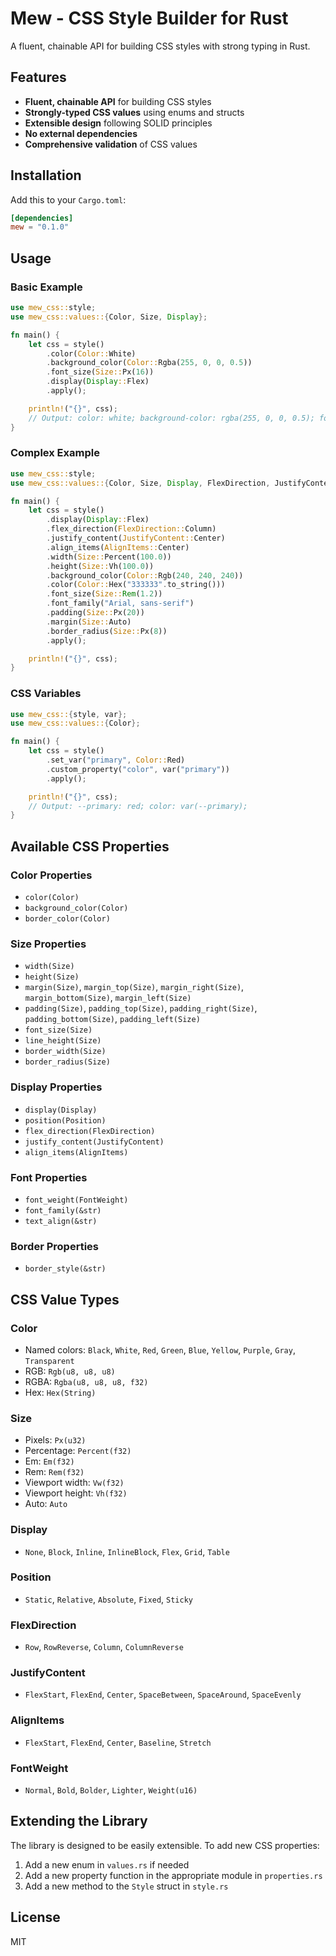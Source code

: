 # Mew - CSS Style Builder for Rust

A fluent, chainable API for building CSS styles with strong typing in Rust.

## Features

- **Fluent, chainable API** for building CSS styles
- **Strongly-typed CSS values** using enums and structs
- **Extensible design** following SOLID principles
- **No external dependencies**
- **Comprehensive validation** of CSS values

## Installation

Add this to your `Cargo.toml`:

```toml
[dependencies]
mew = "0.1.0"
```

## Usage

### Basic Example

```rust
use mew_css::style;
use mew_css::values::{Color, Size, Display};

fn main() {
    let css = style()
        .color(Color::White)
        .background_color(Color::Rgba(255, 0, 0, 0.5))
        .font_size(Size::Px(16))
        .display(Display::Flex)
        .apply();

    println!("{}", css);
    // Output: color: white; background-color: rgba(255, 0, 0, 0.5); font-size: 16px; display: flex;
}
```

### Complex Example

```rust
use mew_css::style;
use mew_css::values::{Color, Size, Display, FlexDirection, JustifyContent, AlignItems};

fn main() {
    let css = style()
        .display(Display::Flex)
        .flex_direction(FlexDirection::Column)
        .justify_content(JustifyContent::Center)
        .align_items(AlignItems::Center)
        .width(Size::Percent(100.0))
        .height(Size::Vh(100.0))
        .background_color(Color::Rgb(240, 240, 240))
        .color(Color::Hex("333333".to_string()))
        .font_size(Size::Rem(1.2))
        .font_family("Arial, sans-serif")
        .padding(Size::Px(20))
        .margin(Size::Auto)
        .border_radius(Size::Px(8))
        .apply();

    println!("{}", css);
}
```

### CSS Variables

```rust
use mew_css::{style, var};
use mew_css::values::{Color};

fn main() {
    let css = style()
        .set_var("primary", Color::Red)
        .custom_property("color", var("primary"))
        .apply();

    println!("{}", css);
    // Output: --primary: red; color: var(--primary);
}
```

## Available CSS Properties

### Color Properties
- `color(Color)`
- `background_color(Color)`
- `border_color(Color)`

### Size Properties
- `width(Size)`
- `height(Size)`
- `margin(Size)`, `margin_top(Size)`, `margin_right(Size)`, `margin_bottom(Size)`, `margin_left(Size)`
- `padding(Size)`, `padding_top(Size)`, `padding_right(Size)`, `padding_bottom(Size)`, `padding_left(Size)`
- `font_size(Size)`
- `line_height(Size)`
- `border_width(Size)`
- `border_radius(Size)`

### Display Properties
- `display(Display)`
- `position(Position)`
- `flex_direction(FlexDirection)`
- `justify_content(JustifyContent)`
- `align_items(AlignItems)`

### Font Properties
- `font_weight(FontWeight)`
- `font_family(&str)`
- `text_align(&str)`

### Border Properties
- `border_style(&str)`

## CSS Value Types

### Color
- Named colors: `Black`, `White`, `Red`, `Green`, `Blue`, `Yellow`, `Purple`, `Gray`, `Transparent`
- RGB: `Rgb(u8, u8, u8)`
- RGBA: `Rgba(u8, u8, u8, f32)`
- Hex: `Hex(String)`

### Size
- Pixels: `Px(u32)`
- Percentage: `Percent(f32)`
- Em: `Em(f32)`
- Rem: `Rem(f32)`
- Viewport width: `Vw(f32)`
- Viewport height: `Vh(f32)`
- Auto: `Auto`

### Display
- `None`, `Block`, `Inline`, `InlineBlock`, `Flex`, `Grid`, `Table`

### Position
- `Static`, `Relative`, `Absolute`, `Fixed`, `Sticky`

### FlexDirection
- `Row`, `RowReverse`, `Column`, `ColumnReverse`

### JustifyContent
- `FlexStart`, `FlexEnd`, `Center`, `SpaceBetween`, `SpaceAround`, `SpaceEvenly`

### AlignItems
- `FlexStart`, `FlexEnd`, `Center`, `Baseline`, `Stretch`

### FontWeight
- `Normal`, `Bold`, `Bolder`, `Lighter`, `Weight(u16)`

## Extending the Library

The library is designed to be easily extensible. To add new CSS properties:

1. Add a new enum in `values.rs` if needed
2. Add a new property function in the appropriate module in `properties.rs`
3. Add a new method to the `Style` struct in `style.rs`

## License

MIT